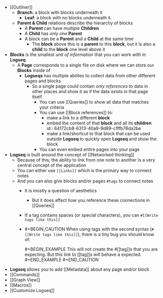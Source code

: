 - [[Outliner]]
	- **Branch**: a block with blocks underneath it
		- **Leaf**: a block with no blocks underneath it.
	- **Parent & Child** relations describe the hierarchy of blocks
		- A **Parent** can have *multiple* **Children**
		- A **Child** has *only one* **Parent**
		- A block can be a **Parent** and a **Child** at the same time
			- The **block** above this is a **parent** to this **block**, but it is also a **child** to the **block** one level above it
- **Blocks** is the smallest *unit of information* that you can work with in **Logseq**
	- A **Page** corresponds to a single file on disk where we can store our **Blocks** inside of
		- **Logseqs** has multiple abilites to collect data from other different pages and blocks
			- So a single page could contain *only references* to data in other places and show it as if the data exists in that page itself
				- You can use [[Queries]] to show all data that matches your criteria
				- You can use [[Block references]] to:
					- make a link to a different **block**
					- embed the content of that **block** and all its **children**
					  id:: 64172cb8-6313-40a9-9d89-c1ffb78da2be
					- make a link/shortcut to that block that can be used outside **Logseq** to quickly open **Logseq** and show the block
				- You can even embed entire pages into your page
- **Logseq** is built around the concept of [[Networked thinking]]
	- Because of this, the ability to link from one note to another is a very central concept of the application
	- You can either use `[[Links]]` which is the primary way to connect notes
	- And you can also give blocks and/or pages  `#tags` to connect notes
		- It is mostly a question of aesthetics
			- But it does affect how you reference these connections in [[Queries]]
		- If a tag contains spaces (or special characters), you can `#[[Write tags like this]]`
		- #+BEGIN_CAUTION
		  When using tags with the second syntax (`#[[Write tags like this]]`), there is a tiny bug you should know of:
		  
		  
		  #+BEGIN_EXAMPLE
		  This will not create the #[[tag]]s that you are expecting.
		  But this link to [[tag]]s will behave a expected.
		  #+END_EXAMPLE 
		  #+END_CAUTION
- **Logseq** allows you to add [[Metadata]] about any page and/or block
- [[Commands]]
- [[Graph View]]
- [[Macros]]
- [[Customize Logseq]]